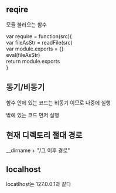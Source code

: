 ## reqire
모듈 불러오는 함수

var require = function(src){                 
    var fileAsStr = readFile(src)           
    var module.exports = {}                  
    eval(fileAsStr)                      
    return module.exports                   
}

## 동기/비동기
함수 안에 있는 코드는 비동기 이므로 나중에 실행

밖에 있는 코드 먼저 실행

## 현재 디렉토리 절대 경로
__dirname + "/그 이후 경로"

## localhost
locatlhost는 127.0.0.1과 같다

